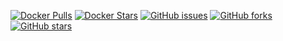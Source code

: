 [![Docker Pulls](https://img.shields.io/docker/pulls/tilerlgt/env.svg)](https://hub.docker.com/r/tilerlgt/env/)
[![Docker Stars](https://img.shields.io/docker/stars/tilerlgt/env.svg)](https://hub.docker.com/r/tilerlgt/env/)
[![GitHub issues](https://img.shields.io/github/issues/frekele/docker-ant.svg)](https://github.com/frekele/docker-ant/issues)
[![GitHub forks](https://img.shields.io/github/forks/frekele/docker-ant.svg)](https://github.com/frekele/docker-ant/network)
[![GitHub stars](https://img.shields.io/github/stars/frekele/docker-ant.svg)](https://github.com/frekele/docker-ant/stargazers)
